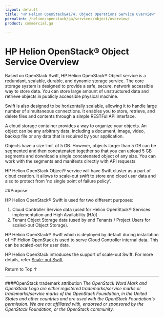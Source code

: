 ```yaml
---
layout: default
title: "HP Helion OpenStack&#174; Object Operations Service Overview"
permalink: /helion/openstack/ga/services/object/overview/
product: commercial.ga

---
```

<!--UNDER REVISION-->

<script>

function PageRefresh {
onLoad="window.refresh"
}

PageRefresh();

</script>

<!--
<p style="font-size: small;"> <a href="/helion/openstack/services/networking/overview/">&#9664; PREV</a> | <a href="/helion/openstack/services/overview/">&#9650; UP</a> | <a href="/helion/openstack/services/orchestration/overview/"> NEXT &#9654</a> </p>-->

# HP Helion OpenStack&#174; Object Service Overview #

<!-- modeled after HP Cloud Networking Getting Started (network.getting.started.md) -->

Based on OpenStack Swift, HP Helion OpenStack&#174; Object service is a redundant, scalable, durable, and dynamic storage service. The core storage system is designed to provide a safe, secure, network accessible way to store data. You can store large amount of unstructured data and retrieve objects in publicly accessible physical machine.   

Swift is also designed to be horizontally scalable, allowing it to handle large number of simultaneous connections. It enables you to store, retrieve, and delete files and contents through a simple RESTFul API interface.

A cloud storage container provides a way to organize your objects. An object can be any arbitrary data, including a document, image, video, backup file or any  data that is required by your application.

Objects have a size limit of 5 GB. However, objects larger than 5 GB can be segmented and then concatenated together so that you can upload 5 GB segments and download a single concatenated object of any size. You can work with the segments and manifests directly with API requests.

HP Helion OpenStack Object&#174; service will have Swift cluster as a part of cloud creation. It allows to scale-out swift to store end cloud user data and also to protect from 'no single point of failure policy'. 



##Purpose

HP Helion OpenStack&#174; Swift is used for two different purposes:

1. Cloud Controller Service data (used for Helion OpenStack&#174; Services implementation and High Availability (HA)) 
2. Tenant Object Storage data (used by end Tenants / Project Users for scaled-out Object Storage).

HP Helion OpenStack&#174; Swift which is deployed by default during installation of HP Helion OpenStack is used to serve Cloud Controller internal data. This can be scaled-out for user data. 


HP Helion OpenStack introduces the support of scale-out Swift. For more details, refer [Scale-out Swift](/helion/openstack/ga/services/object/overview/scale-out-swift/).

<a href="#top" style="padding:14px 0px 14px 0px; text-decoration: none;"> Return to Top &#8593; </a>

----
####OpenStack trademark attribution
*The OpenStack Word Mark and OpenStack Logo are either registered trademarks/service marks or trademarks/service marks of the OpenStack Foundation, in the United States and other countries and are used with the OpenStack Foundation's permission. We are not affiliated with, endorsed or sponsored by the OpenStack Foundation, or the OpenStack community.*
